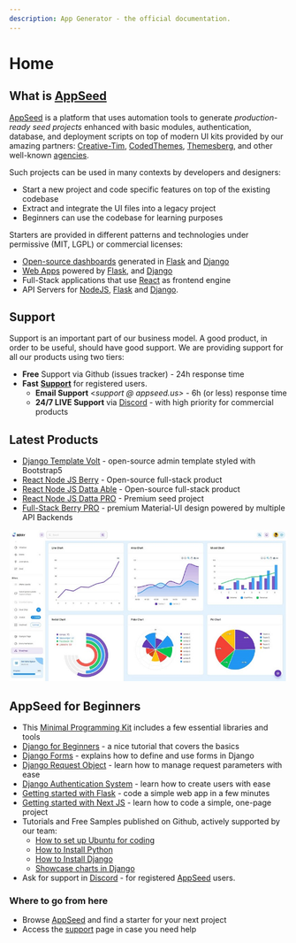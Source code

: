 ```yaml
---
description: App Generator - the official documentation.
---
```


# Home

## What is [AppSeed](https://appseed.us)

[AppSeed](https://appseed.us) is a platform that uses automation tools to generate _production-ready seed projects_ enhanced with basic modules, authentication, database, and deployment scripts on top of modern UI kits provided by our amazing partners: [Creative-Tim](https://appseed.us/agency/creative-tim), [CodedThemes](https://appseed.us/agency/codedthemes), [Themesberg](https://appseed.us/agency/themesberg), and other well-known [agencies](https://appseed.us/agency).

Such projects can be used in many contexts by developers and designers:

* Start a new project and code specific features on top of the existing codebase
* Extract and integrate the UI files into a legacy project
* Beginners can use the codebase for learning purposes

Starters are provided in different patterns and technologies under permissive (MIT, LGPL) or commercial licenses:

* [Open-source dashboards](https://appseed.us/admin-dashboards/open-source/) generated in [Flask](https://appseed.us/admin-dashboards/flask/) and [Django](https://appseed.us/admin-dashboards/django/)
* [Web Apps](https://appseed.us/apps/) powered by [Flask](https://appseed.us/apps/flask/), and [Django](https://appseed.us/apps/django/)
* Full-Stack applications that use [React](https://appseed.us/apps/react/) as frontend engine 
* API Servers for [NodeJS](boilerplate-code/api-server/node-js.md), [Flask](boilerplate-code/api-server/flask.md) and [Django](boilerplate-code/api-server/django.md).  

## Support

Support is an important part of our business model. A good product, in order to be useful, should have good support. We are providing support for all our products using two tiers:

* **Free** Support via Github (issues tracker) - 24h response time
* **Fast** [**Support**](https://appseed.us/support/) for registered users.
  * **Email Support** <_support @ appseed.us>_ - 6h (or less) response time
  * **24/7 LIVE Support** via [Discord](https://discord.com/invite/fZC6hup) - with high priority for commercial products

## Latest Products

* [Django Template Volt](boilerplate-code/django-templates/volt-dashboard.md) - open-source admin template styled with Bootstrap5
* [React Node JS Berry](products/react/node-js-berry-dashboard.md) - Open-source full-stack product
* [React Node JS Datta Able](products/react/node-js-datta-able.md) - Open-source full-stack product
* [React Node JS Datta PRO](products/react/node-js-datta-able-pro.md) - Premium seed project
* [Full-Stack Berry PRO](products/full-stack/react-berry-dashboard.md) - premium Material-UI design powered by multiple API Backends

![Berry Dashboard - Premium Full-stack Starter](.gitbook/assets/fullstack-berry-dashboard-charts-xs.jpg)

## AppSeed for Beginners

* This [Minimal Programming Kit](content/tutorials/minimal-programming-kit.md) includes a few essential libraries and tools
* [Django for Beginners](content/tutorials/django-for-beginners.md) - a nice tutorial that covers the basics
* [Django Forms](content/tutorials/django-forms.md) - explains how to define and use forms in Django
* [Django Request Object](content/tutorials/django-request-object.md) - learn how to manage request parameters with ease
* [Django Authentication System](content/tutorials/django-authentication-system.md) - learn how to create users with ease
* [Getting started with Flask](content/getting-started-with/flask.md) - code a simple web app in a few minutes
* [Getting started with Next JS](content/getting-started-with/next-js.md) - learn how to code a simple, one-page project  
* Tutorials and Free Samples published on Github, actively supported by our team:
  * [How to set up Ubuntu for coding](content/how-to/setup-ubuntu-for-development.md)
  * [How to Install Python](content/how-to/install-python.md)
  * [How to Install Django](content/tutorials/django-how-to-install.md)
  * [Showcase charts in Django](samples/django/django-sales-charts.md) 
* Ask for support in [Discord](https://discord.gg/fZC6hup) - for registered [AppSeed](https://appseed.us) users.


### **Where to go from here**

* Browse [AppSeed](https://appseed.us) and find a starter for your next project
* Access the [support](https://appseed.us/support/) page in case you need help
